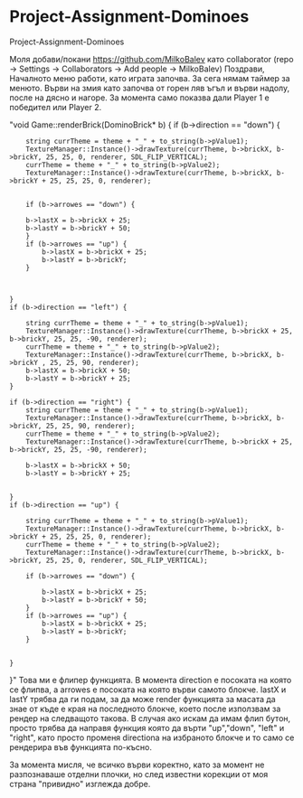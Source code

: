 # Project-Assignment-Dominoes
Project-Assignment-Dominoes

Моля добави/покани https://github.com/MilkoBalev като collaborator (repo -> Settings -> Collaborators -> Add people -> MilkoBalev)
Поздрави,
Началното меню работи, като играта започва. За сега нямам таймер за менюто. Върви на змия като започва от горен ляв ъгъл и върви надолу, после на дясно и нагоре. За момента само показва дали Player 1 е победител или Player 2.

"void Game::renderBrick(DominoBrick* b)
{
    if (b->direction == "down") {

        string currTheme = theme + "_" + to_string(b->pValue1);
        TextureManager::Instance()->drawTexture(currTheme, b->brickX, b->brickY, 25, 25, 0, renderer, SDL_FLIP_VERTICAL);
        currTheme = theme + "_" + to_string(b->pValue2);
        TextureManager::Instance()->drawTexture(currTheme, b->brickX, b->brickY + 25, 25, 25, 0, renderer);


        if (b->arrowes == "down") {

        b->lastX = b->brickX + 25;
        b->lastY = b->brickY + 50;
        }
        if (b->arrowes == "up") {
            b->lastX = b->brickX + 25;
            b->lastY = b->brickY;
        }
        
       

    }
    if (b->direction == "left") {
        
        string currTheme = theme + "_" + to_string(b->pValue1);
        TextureManager::Instance()->drawTexture(currTheme, b->brickX + 25, b->brickY, 25, 25, -90, renderer);
        currTheme = theme + "_" + to_string(b->pValue2);
        TextureManager::Instance()->drawTexture(currTheme, b->brickX, b->brickY , 25, 25, 90, renderer);
        b->lastX = b->brickX + 50;
        b->lastY = b->brickY + 25;
    }

    if (b->direction == "right") {
        string currTheme = theme + "_" + to_string(b->pValue1);
        TextureManager::Instance()->drawTexture(currTheme, b->brickX, b->brickY, 25, 25, 90, renderer);
        currTheme = theme + "_" + to_string(b->pValue2);
        TextureManager::Instance()->drawTexture(currTheme, b->brickX + 25, b->brickY, 25, 25, -90, renderer);
        
        b->lastX = b->brickX + 50;
        b->lastY = b->brickY + 25;
        
        
    }
    if (b->direction == "up") {
        
        string currTheme = theme + "_" + to_string(b->pValue1);
        TextureManager::Instance()->drawTexture(currTheme, b->brickX, b->brickY + 25, 25, 25, 0, renderer);
        currTheme = theme + "_" + to_string(b->pValue2);
        TextureManager::Instance()->drawTexture(currTheme, b->brickX, b->brickY, 25, 25, 0, renderer, SDL_FLIP_VERTICAL);
        
        if (b->arrowes == "down") {

            b->lastX = b->brickX + 25;
            b->lastY = b->brickY + 50;
        }
        if (b->arrowes == "up") {
            b->lastX = b->brickX + 25;
            b->lastY = b->brickY;
        }
        
        
    }
}" 
Това ми е флипер функцията. В момента direction е посоката на която се флипва, а arrowes е посоката на която върви самото блокче. lastX и lastY трябва да ги подам, за да може render функцията за масата да знае от къде е края на последното блокче, което после използвам 
за рендер на следващото такова. В случая ако искам да имам флип бутон, просто трябва да направя функция която да върти "up","down", "left" и "right", като просто променя directiona на избраното блокче и то само се рендерира във функцията по-късно.

За момента мисля, че всичко върви коректно, като за момент не разпознаваше отделни плочки, но след известни корекции от моя страна "привидно" изглежда добре.
